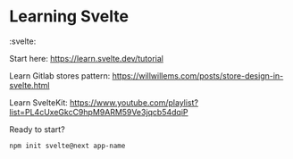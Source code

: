 # Learning Svelte
:svelte:

Start here: https://learn.svelte.dev/tutorial

Learn Gitlab stores pattern: https://willwillems.com/posts/store-design-in-svelte.html

Learn SvelteKit: https://www.youtube.com/playlist?list=PL4cUxeGkcC9hpM9ARM59Ve3jqcb54dqiP

Ready to start?

`npm init svelte@next app-name`
